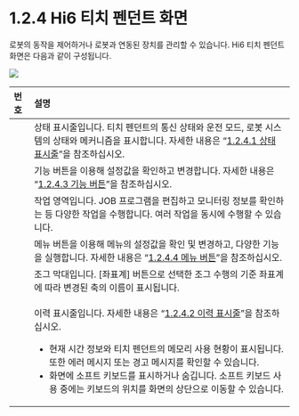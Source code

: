 ﻿# 1.2.4 Hi6 티치 펜던트 화면

로봇의 동작을 제어하거나 로봇과 연동된 장치를 관리할 수 있습니다. Hi6 티치 펜던트 화면은 다음과 같이 구성됩니다.

![](../../../_assets/image_34.png)

<table>
  <thead>
    <tr>
      <th style="text-align:left">번호</th>
      <th style="text-align:left">설명</th>
    </tr>
  </thead>
  <tbody>
    <tr>
      <td style="text-align:left">
        <img src="../../../_assets/c1.png" alt/>
      </td>
      <td style="text-align:left">상태 표시줄입니다. 티치
        펜던트의 통신 상태와
        운전 모드, 로봇 시스템의
        상태와 메커니즘을 표시합니다.
        자세한 내용은 “<a href="status-bar.md">1.2.4.1 상태 표시줄</a>”을
        참조하십시오.</td>
    </tr>
    <tr>
      <td style="text-align:left">
        <img src="../../../_assets/c2.png" alt/>
      </td>
      <td style="text-align:left">기능 버튼을 이용해 설정값을
        확인하고 변경합니다.
        자세한 내용은 “<a href="function-buttons.md">1.2.4.3 기능 버튼</a>”을
        참조하십시오.</td>
    </tr>
    <tr>
      <td style="text-align:left">
        <img src="../../../_assets/c3.png" alt/>
      </td>
      <td style="text-align:left">작업 영역입니다. JOB 프로그램을
        편집하고 모니터링 정보를
        확인하는 등 다양한 작업을
        수행합니다. 여러 작업을
        동시에 수행할 수 있습니다.</td>
    </tr>
    <tr>
      <td style="text-align:left">
        <img src="../../../_assets/c4.png" alt/>
      </td>
      <td style="text-align:left">메뉴 버튼을 이용해 메뉴의
        설정값을 확인 및 변경하고,
        다양한 기능을 실행합니다.
        자세한 내용은 “<a href="menu-buttons.md">1.2.4.4 메뉴 버튼</a>”을
        참조하십시오.</td>
    </tr>
    <tr>
      <td style="text-align:left">
        <img src="../../../_assets/c5.png" alt/>
      </td>
      <td style="text-align:left">조그 막대입니다. [좌표계]
        버튼으로 선택한 조그
        수행의 기준 좌표계에
        따라 변경된 축의 이름이
        표시됩니다.</td>
    </tr>
    <tr>
      <td style="text-align:left">
        <img src="../../../_assets/c6.png" alt/>
      </td>
      <td style="text-align:left">
        <p>이력 표시줄입니다. 자세한
          내용은 “<a href="log-bar.md">1.2.4.2 이력 표시줄</a>”을
          참조하십시오.</p>
        <ul>
          <li>현재 시간 정보와 티치
            펜던트의 메모리 사용
            현황이 표시됩니다. 또한
            에러 메시지 또는 경고
            메시지를 확인할 수 있습니다.</li>
          <li>화면에 소프트 키보드를
            표시하거나 숨깁니다.
            소프트 키보드 사용 중에는
            키보드의 위치를 화면의
            상단으로 이동할 수 있습니다.</li>
        </ul>
      </td>
    </tr>
  </tbody>
</table>

